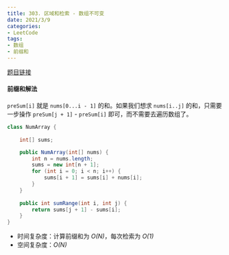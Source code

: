 ```yaml
---
title: 303. 区域和检索 - 数组不可变
date: 2021/3/9
categories:
- LeetCode
tags:
- 数组
- 前缀和
---
```


[题目链接](https://leetcode-cn.com/problems/range-sum-query-immutable/)

#### 前缀和解法

`preSum[i]` 就是 `nums[0...i - 1]` 的和。如果我们想求 `nums[i..j]` 的和，只需要一步操作 `preSum[j + 1]` - `preSum[i]` 即可，而不需要去遍历数组了。

```java
class NumArray {
    
    int[] sums;

    public NumArray(int[] nums) {
        int n = nums.length;
        sums = new int[n + 1];
        for (int i = 0; i < n; i++) {
            sums[i + 1] = sums[i] + nums[i];
        }
    }
    
    public int sumRange(int i, int j) {
        return sums[j + 1] - sums[i];
    }
}
```

- 时间复杂度：计算前缀和为 *O(N)*，每次检索为 *O(1)*
- 空间复杂度：*O(N)*

